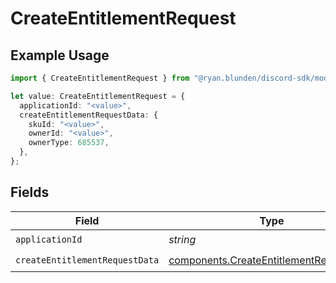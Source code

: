 # CreateEntitlementRequest

## Example Usage

```typescript
import { CreateEntitlementRequest } from "@ryan.blunden/discord-sdk/models/operations";

let value: CreateEntitlementRequest = {
  applicationId: "<value>",
  createEntitlementRequestData: {
    skuId: "<value>",
    ownerId: "<value>",
    ownerType: 685537,
  },
};
```

## Fields

| Field                                                                                              | Type                                                                                               | Required                                                                                           | Description                                                                                        |
| -------------------------------------------------------------------------------------------------- | -------------------------------------------------------------------------------------------------- | -------------------------------------------------------------------------------------------------- | -------------------------------------------------------------------------------------------------- |
| `applicationId`                                                                                    | *string*                                                                                           | :heavy_check_mark:                                                                                 | N/A                                                                                                |
| `createEntitlementRequestData`                                                                     | [components.CreateEntitlementRequestData](../../models/components/createentitlementrequestdata.md) | :heavy_check_mark:                                                                                 | N/A                                                                                                |